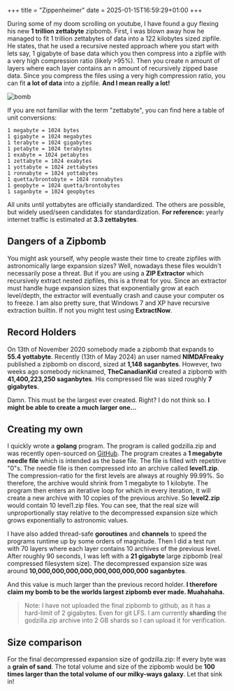 +++
title = "Zippenheimer"
date = 2025-01-15T16:59:29+01:00
+++

During some of my doom scrolling on youtube, I have found a guy flexing his new **1 trillion zettabyte** zipbomb. First, I was blown away how he managed to fit 1 trillion zettabytes of data into a 122 kilobytes sized zipfile. He states, that he used a recursive nested approach where you start with lets say, 1 gigabyte of base data which you then compress into a zipfile with a very high compression ratio (likely >95%). Then you create n amount of layers where each layer contains an n amount of recursively zipped base data. Since you compress the files using a very high compression ratio, you can fit **a lot of data** into a zipfile. **And I mean really a lot!**

![bomb](/bomb.jpg)

If you are not familiar with the term "zettabyte", you can find here a table of unit conversions:

```
1 megabyte = 1024 bytes
1 gigabyte = 1024 megabytes
1 terabyte = 1024 gigabytes
1 petabyte = 1024 terabytes
1 exabyte = 1024 petabytes
1 zettabyte = 1024 exabytes
1 yottabyte = 1024 zettabytes
1 ronnabyte = 1024 yottabytes
1 quetta/brontobyte = 1024 ronnabytes
1 geopbyte = 1024 quetta/brontobytes
1 saganbyte = 1024 geopbytes
```

All units until yottabytes are officially standardized. The others are possible, but widely used/seen candidates for standardization. **For reference:** yearly internet traffic is estimated at **3.3 zettabytes**.

## Dangers of a Zipbomb

You might ask yourself, why people waste their time to create zipfiles with astronomically large expansion sizes? Well, nowadays these files wouldn't necessarily pose a threat. But if you are using a **ZIP Extractor** which recursively extract nested zipfiles, this is a threat for you. Since an extractor must handle huge expansion sizes that exponentially grow at each level/depth, the extractor will eventually crash and cause your computer os to freeze. I am also pretty sure, that Windows 7 and XP have recursive extraction builtin. If not you might test using **ExtractNow**.

## Record Holders

On 13th of November 2020 somebody made a zipbomb that expands to **55.4 yottabyte**. Recently (13th of May 2024) an user named **NIMDAFreaky** published a zipbomb on discord, sized at **1,148 saganbytes**. However, two weeks ago somebody nicknamed, **TheCanadianKid** created a zipbomb with **41,400,223,250 saganbytes**. His compressed file was sized roughly **7 gigabytes**. 

Damn. This must be the largest ever created. Right? I do not think so. **I might be able to create a much larger one...**

## Creating my own

I quickly wrote a **golang** program. The program is called godzilla.zip and was recently open-sourced on [GitHub](https://github.com/timosarkar/godzilla.zip). The program creates a **1 megabyte needle file** which is intended as the base file. The file is filled with repetitive "0"s. The needle file is then compressed into an archive called **level1.zip**. The compression-ratio for the first levels are always at roughly 99.99%. So therefore, the archive would shrink from 1 megabyte to 1 kilobyte. The program then enters an iterative loop for which in every iteration, it will create a new archive with 10 copies of the previous archive. So **level2.zip** would contain 10 level1.zip files. You can see, that the real size will unproportionally stay relative to the decompressed expansion size which grows exponentially to astronomic values. 

I have also added thread-safe **goroutines** and **channels** to speed the programs runtime up by some orders of magnitude. Then I did a test run with 70 layers where each layer contains 10 archives of the previous level. After roughly 90 seconds, I was left with a **21 gigabyte** large zipbomb (real compressed filesystem size). The decompressed expansion size was around **10,000,000,000,000,000,000,000,000 saganbytes**. 

And this value is much larger than the previous record holder. **I therefore claim my bomb to be the worlds largest zipbomb ever made. Muahahaha.**

>Note: I have not uploaded the final zipbomb to github, as it has a hard-limit of 2 gigabytes. Even for git LFS. I am currently **sharding** the godzilla.zip archive into 2 GB shards so I can upload it for verification.

## Size comparison

For the final decompressed expansion size of godzilla.zip: If every byte was a **grain of sand**. The total volume and size of the zipbomb would be **100 times larger than the total volume of our milky-ways galaxy**. Let that sink in!